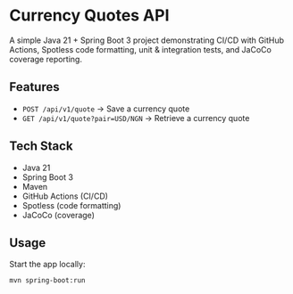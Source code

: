 # Currency Quotes API

A simple Java 21 + Spring Boot 3 project demonstrating CI/CD with GitHub Actions, 
Spotless code formatting, unit & integration tests, and JaCoCo coverage reporting.

## Features
- `POST /api/v1/quote` → Save a currency quote
- `GET /api/v1/quote?pair=USD/NGN` → Retrieve a currency quote

## Tech Stack
- Java 21
- Spring Boot 3
- Maven
- GitHub Actions (CI/CD)
- Spotless (code formatting)
- JaCoCo (coverage)

## Usage
Start the app locally:
```bash
mvn spring-boot:run

